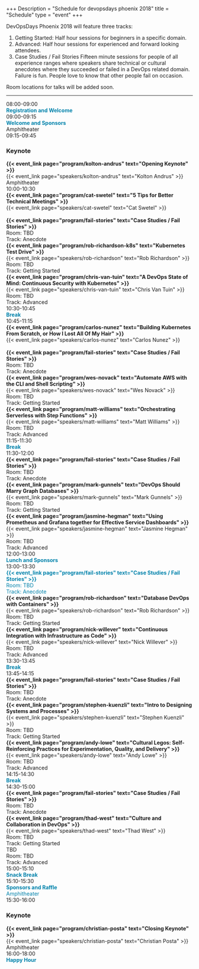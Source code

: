+++
Description = "Schedule for devopsdays phoenix 2018"
title = "Schedule"
type = "event"
+++

DevOpsDays Phoenix 2018 will feature three tracks:

<ol>
  <li>Getting Started: Half hour sessions for beginners in a specific domain.</li>
  <li>Advanced: Half hour sessions for experienced and forward looking attendees.</li>
  <li>Case Studies / Fail Stories Fifteen minute sessions for people of all experience ranges where speakers share technical or cultural anecdotes where they succeeded or failed in a DevOps related domain. Failure is fun. People love to know that other people fail on occasion.</li>
</ol>

Room locations for talks will be added soon.

<hr/>

<div class = "row">
  <div class = "col-md-12">
    <!-- this div is repeated for each timeslot -->
    <div class = "row">
      <div class = "col-md-3">
        <time>08:00-09:00</time>
      </div>
      <div class = "col-md-9 box" style="color: #0082AB">
        <strong>Registration and Welcome</strong>
      </div>
    </div> <!-- end timeslot div -->
         <!-- this div is repeated for each timeslot -->
    <div class = "row">
      <div class = "col-md-3">
        <time>09:00-09:15</time>
      </div>
      <div class = "col-md-9 box">
        <span style="color: #0082AB"><strong>Welcome and Sponsors</strong></span><br />Amphitheater
      </div>
    </div> <!-- end timeslot div -->
    <!-- this div is repeated for each timeslot -->
    <div class = "row">
      <div class = "col-md-3">
        <time>09:15-09:45</time>
      </div>
      <div class = "col-md-9 box">
        <h3>Keynote</h3><strong>{{< event_link page="program/kolton-andrus" text="Opening Keynote" >}}</strong><br />{{< event_link page="speakers/kolton-andrus" text="Kolton Andrus" >}}<br />Amphitheater
      </div>
    </div> <!-- end timeslot div -->
    <!-- this div is repeated for each timeslot -->
    <div class = "row">
      <div class = "col-md-3">
        <time>10:00-10:30</time>
      </div>
      <div class = "col-md-3 box">
        <strong>{{< event_link page="program/cat-swetel" text="5 Tips for Better Technical Meetings" >}}</strong><br />{{< event_link page="speakers/cat-swetel" text="Cat Swetel" >}}<br /><br />
        <strong>{{< event_link page="program/fail-stories" text="Case Studies / Fail Stories" >}}</strong>
        <br />Room: TBD<br />Track: Anecdote
      </div>
      <div class = "col-md-3 box">
        <strong>{{< event_link page="program/rob-richardson-k8s" text="Kubernetes Test Drive" >}}</strong><br />{{< event_link page="speakers/rob-richardson" text="Rob Richardson" >}}<br />Room: TBD<br />Track: Getting Started
      </div>
      <div class = "col-md-3 box">
        <strong>{{< event_link page="program/chris-van-tuin" text="A DevOps State of Mind: Continuous Security with Kubernetes" >}}</strong><br />{{< event_link page="speakers/chris-van-tuin" text="Chris Van Tuin" >}}<br />Room: TBD<br />Track: Advanced
      </div>
    </div> <!-- end timeslot div -->
         <!-- this div is repeated for each timeslot -->
    <div class = "row">
      <div class = "col-md-3">
        <time>10:30-10:45</time>
      </div>
      <div class = "col-md-9 box" style="color: #0082AB">
        <strong>Break</strong>
      </div>
    </div> <!-- end timeslot div -->
     <!-- this div is repeated for each timeslot -->
    <div class = "row">
      <div class = "col-md-3">
        <time>10:45-11:15</time>
      </div>
      <div class = "col-md-3 box">
      <strong>{{< event_link page="program/carlos-nunez" text="Building Kubernetes From Scratch, or How I Lost All Of My Hair" >}}</strong><br />{{< event_link page="speakers/carlos-nunez" text="Carlos Nunez" >}}<br /><br />
        <strong>{{< event_link page="program/fail-stories" text="Case Studies / Fail Stories" >}}</strong><br />Room: TBD<br />Track: Anecdote
      </div>
      <div class = "col-md-3 box">
        <strong>{{< event_link page="program/wes-novack" text="Automate AWS with the CLI and Shell Scripting" >}}</strong><br />{{< event_link page="speakers/wes-novack" text="Wes Novack" >}}<br />Room: TBD<br />Track: Getting Started
      </div>
      <div class = "col-md-3 box">
        <strong>{{< event_link page="program/matt-williams" text="Orchestrating Serverless with Step Functions" >}}</strong><br />{{< event_link page="speakers/matt-williams" text="Matt Williams" >}}<br />Room: TBD<br />Track: Advanced
      </div>
    </div> <!-- end timeslot div -->
         <!-- this div is repeated for each timeslot -->
    <div class = "row">
      <div class = "col-md-3">
        <time>11:15-11:30</time>
      </div>
      <div class = "col-md-9 box" style="color: #0082AB">
        <strong>Break</strong>
      </div>
    </div> <!-- end timeslot div -->
     <!-- this div is repeated for each timeslot -->
    <div class = "row">
      <div class = "col-md-3">
        <time>11:30-12:00</time>
      </div>
      <div class = "col-md-3 box">
        <strong>{{< event_link page="program/fail-stories" text="Case Studies / Fail Stories" >}}</strong><br />Room: TBD<br />Track: Anecdote
      </div>
      <div class = "col-md-3 box">
        <strong>{{< event_link page="program/mark-gunnels" text="DevOps Should Marry Graph Databases" >}}</strong><br />{{< event_link page="speakers/mark-gunnels" text="Mark Gunnels" >}}<br />Room: TBD<br />Track: Getting Started
      </div>
      <div class = "col-md-3 box">
        <strong>{{< event_link page="program/jasmine-hegman" text="Using Prometheus and Grafana together for Effective Service Dashboards" >}}</strong><br />{{< event_link page="speakers/jasmine-hegman" text="Jasmine Hegman" >}}<br />Room: TBD<br />Track: Advanced
      </div>
    </div> <!-- end timeslot div -->
         <!-- this div is repeated for each timeslot -->
    <div class = "row">
      <div class = "col-md-3">
        <time>12:00-13:00</time>
      </div>
      <div class = "col-md-9 box" style="color: #0082AB">
        <strong>Lunch and Sponsors</strong>
      </div>
    </div> <!-- end timeslot div -->
     <!-- this div is repeated for each timeslot -->
    <div class = "row">
      <div class = "col-md-3">
        <time>13:00-13:30</time>
      </div>
      <div class = "col-md-3 box" style="color: #0082AB">
        <strong>{{< event_link page="program/fail-stories" text="Case Studies / Fail Stories" >}}</strong><br />Room: TBD<br />Track: Anecdote
      </div>
      <div class = "col-md-3 box">
        <strong>{{< event_link page="program/rob-richardson" text="Database DevOps with Containers" >}}</strong><br />{{< event_link page="speakers/rob-richardson" text="Rob Richardson" >}}<br />Room: TBD<br />Track: Getting Started
      </div>
      <div class = "col-md-3 box">
        <strong>{{< event_link page="program/nick-willever" text="Continuous Integration with Infrastructure as Code" >}}</strong><br />{{< event_link page="speakers/nick-willever" text="Nick Willever" >}}<br />Room: TBD<br />Track: Advanced
      </div>
    </div> <!-- end timeslot div -->
         <!-- this div is repeated for each timeslot -->
    <div class = "row">
      <div class = "col-md-3">
        <time>13:30-13:45</time>
      </div>
      <div class = "col-md-9 box" style="color: #0082AB">
        <strong>Break</strong>
      </div>
    </div> <!-- end timeslot div -->
    <!-- this div is repeated for each timeslot -->
    <div class = "row">
      <div class = "col-md-3">
        <time>13:45-14:15</time>
      </div>
      <div class = "col-md-3 box">
				<strong>{{< event_link page="program/fail-stories" text="Case Studies / Fail Stories" >}}</strong><br />Room: TBD<br />Track: Anecdote
			</div>
      <div class = "col-md-3 box">
        <strong>{{< event_link page="program/stephen-kuenzli" text="Intro to Designing Systems and Processes" >}}</strong><br />{{< event_link page="speakers/stephen-kuenzli" text="Stephen Kuenzli" >}}<br />Room: TBD<br />Track: Getting Started
      </div>
      <div class = "col-md-3 box">
      <strong>{{< event_link page="program/andy-lowe" text="Cultural Legos: Self-Reinforcing Practices for Experimentation, Quality, and Delivery" >}}</strong><br />{{< event_link page="speakers/andy-lowe" text="Andy Lowe" >}}<br />Room: TBD<br />Track: Advanced
      </div>
    </div> <!-- end timeslot div -->
         <!-- this div is repeated for each timeslot -->
    <div class = "row">
      <div class = "col-md-3">
        <time>14:15-14:30</time>
      </div>
      <div class = "col-md-9 box" style="color: #0082AB">
        <strong>Break</strong>
      </div>
    </div> <!-- end timeslot div -->
    <!-- this div is repeated for each timeslot -->
    <div class = "row">
      <div class = "col-md-3">
        <time>14:30-15:00</time>
      </div>
      <div class = "col-md-3 box">
				<strong>{{< event_link page="program/fail-stories" text="Case Studies / Fail Stories" >}}</strong><br />Room: TBD<br />Track: Anecdote
			</div>
        <div class = "col-md-3 box">
        <strong>{{< event_link page="program/thad-west" text="Culture and Collaboration in DevOps" >}}</strong><br />{{< event_link page="speakers/thad-west" text="Thad West" >}}<br />Room: TBD<br />Track: Getting Started
      </div>
      <div class = "col-md-3 box">
        TBD<br />Room: TBD<br />Track: Advanced
      </div>
    </div> <!-- end timeslot div -->
         <!-- this div is repeated for each timeslot -->
    <div class = "row">
      <div class = "col-md-3">
        <time>15:00-15:10</time>
      </div>
      <div class = "col-md-9 box" style="color: #0082AB">
        <strong>Snack Break</strong><br />
      </div>
    <div class = "row">
      <div class = "col-md-3">
        <time>15:10-15:30</time>
      </div>
      <div class = "col-md-9 box" style="color: #0082AB">
        <strong>Sponsors and Raffle</strong><br />Amphitheater
      </div>
    </div> <!-- end timeslot div -->
    </div> <!-- end timeslot div -->
         <!-- this div is repeated for each timeslot -->
    <div class = "row">
      <div class = "col-md-3">
        <time>15:30-16:00</time>
      </div>
      <div class = "col-md-9 box">
        <h3>Keynote</h3><strong>{{< event_link page="program/christian-posta" text="Closing Keynote" >}}</strong><br />{{< event_link page="speakers/christian-posta" text="Christian Posta" >}}<br />Amphitheater
      </div>
    </div> <!-- end timeslot div -->
    <!-- this div is repeated for each timeslot -->
    <div class = "row">
      <div class = "col-md-3">
        <time>16:00-18:00</time>
      </div>
      <div class = "col-md-9 box" style="color: #0082AB">
        <strong>Happy Hour</strong>
      </div>
    </div> <!-- end timeslot div -->
  </div><!-- end day 1 -->
</div>

